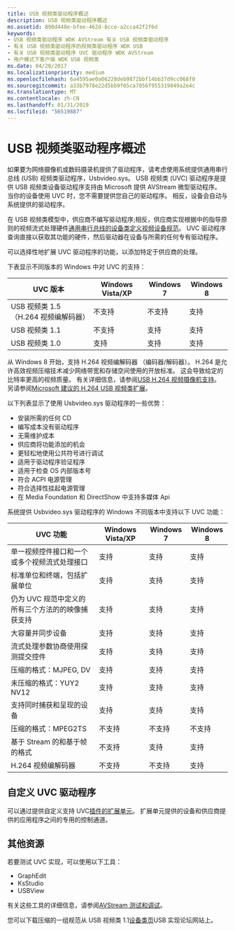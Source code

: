 ```yaml
---
title: USB 视频类驱动程序概述
description: USB 视频类驱动程序概述
ms.assetid: 890d448e-bfee-462d-8cce-a2cca42f2f6d
keywords:
- USB 视频类驱动程序 WDK AVStream 有关 USB 视频类驱动程序
- 有关 USB 视频类驱动程序的视频类驱动程序 WDK USB
- 有关 USB 视频类驱动程序 UVC 驱动程序 WDK AVStream
- 用户模式下客户端 WDK USB 视频类
ms.date: 04/20/2017
ms.localizationpriority: medium
ms.openlocfilehash: 6a4595ae0a06228deb9872bbf14bb37d9cc068f0
ms.sourcegitcommit: a33b7978e22d5bb9f65ca7056f955319049a2e4c
ms.translationtype: MT
ms.contentlocale: zh-CN
ms.lasthandoff: 01/31/2019
ms.locfileid: "56519887"
---
```

# <a name="usb-video-class-driver-overview"></a>USB 视频类驱动程序概述


如果要为网络摄像机或数码摄录机提供了驱动程序，请考虑使用系统提供通用串行总线 (USB) 视频类驱动程序，Usbvideo.sys。 USB 视频类 (UVC) 驱动程序是提供 USB 视频类设备驱动程序支持由 Microsoft 提供 AVStream 微型驱动程序。 当你的设备使用 UVC 时，您不需要提供您自己的驱动程序。 相反，设备会自动与系统提供的驱动程序。

在 USB 视频类模型中，供应商不编写驱动程序;相反，供应商实现根据中的指导原则的视频流式处理硬件[通用串行总线的设备类定义视频设备规范](https://go.microsoft.com/fwlink/p/?linkid=516989)。 UVC 驱动程序查询直接以获取其功能的硬件，然后驱动器在设备与所需的任何专有驱动程序。

可以选择性地扩展 UVC 驱动程序的功能，以添加特定于供应商的处理。

下表显示不同版本的 Windows 中对 UVC 的支持：

| UVC 版本                             | Windows Vista/XP | Windows 7     | Windows 8 |
|-----------------------------------------|------------------|---------------|-----------|
| USB 视频类 1.5 （H.264 视频编解码器） | 不支持    | 不支持 | 支持 |
| USB 视频类 1.1                     | 不支持    | 支持     | 支持 |
| USB 视频类 1.0                     | 支持        | 支持     | 支持 |

 

从 Windows 8 开始，支持 H.264 视频编解码器 （编码器/解码器）。 H.264 是允许高效视频压缩技术减少网络带宽和存储空间使用的开放标准。 这会导致给定的比特率更高的视频质量。 有关详细信息，请参阅[USB H.264 视频摄像机支持](usb-h-264-video-cameras-support.md)。 另请参阅[Microsoft 建议的 H.264 USB 视频类扩展](https://go.microsoft.com/fwlink/p/?LinkId=233063)。

以下列表显示了使用 Usbvideo.sys 驱动程序的一些优势：

-   安装所需的任何 CD
-   编写成本没有驱动程序
-   无需维护成本
-   供应商将功能添加的机会
-   更轻松地使用公共符号进行调试
-   适用于驱动程序验证程序
-   适用于检查 OS 内部版本号
-   符合 ACPI 电源管理
-   符合选择性挂起电源管理
-   在 Media Foundation 和 DirectShow 中支持多媒体 Api

系统提供 Usbvideo.sys 驱动程序的 Windows 不同版本中支持以下 UVC 功能：

| UVC 功能                                                                        | Windows Vista/XP | Windows 7     | Windows 8     |
|------------------------------------------------------------------------------------|------------------|---------------|---------------|
| 单一视频控件接口和一个或多个视频流式处理接口          | 支持        | 支持     | 支持     |
| 标准单位和终端，包括扩展单位                            | 支持        | 支持     | 支持     |
| 仍为 UVC 规范中定义的所有三个方法的的映像捕获支持 | 支持        | 支持     | 支持     |
| 大容量并同步设备                                                       | 支持        | 支持     | 支持     |
| 流式处理参数协商使用探测提交控件                        | 支持        | 支持     | 支持     |
| 压缩的格式：MJPEG, DV                                                      | 支持        | 支持     | 支持     |
| 未压缩的格式：YUY2 NV12                                                   | 支持        | 支持     | 支持     |
| 支持同时捕获和呈现的设备                                           | 支持        | 支持     | 支持     |
| 压缩的格式：MPEG2TS                                                         | 不支持    | 不支持 | 不支持 |
| 基于 Stream 的和基于帧的格式                                               | 不支持    | 支持     | 支持     |
| H.264 视频编解码器                                                                  | 不支持    | 不支持 | 支持     |

 

## <a name="customizing-the-uvc-driver"></a>自定义 UVC 驱动程序


可以通过提供自定义支持 UVC[插件的扩展单元](introduction-to-usb-video-class-extension-units.md)。 扩展单元提供的设备和供应商提供的应用程序之间的专用的控制通道。

## <a name="additional-resources"></a>其他资源


若要测试 UVC 实现，可以使用以下工具：

-   GraphEdit
-   KsStudio
-   USBView

有关这些工具的详细信息，请参阅[AVStream 测试和调试](avstream-testing-and-debugging.md)。

您可以下载压缩的一组规范从 USB 视频类 1.1[设备类页](https://go.microsoft.com/fwlink/p/?linkid=517016)USB 实现论坛网站上。

 

 




